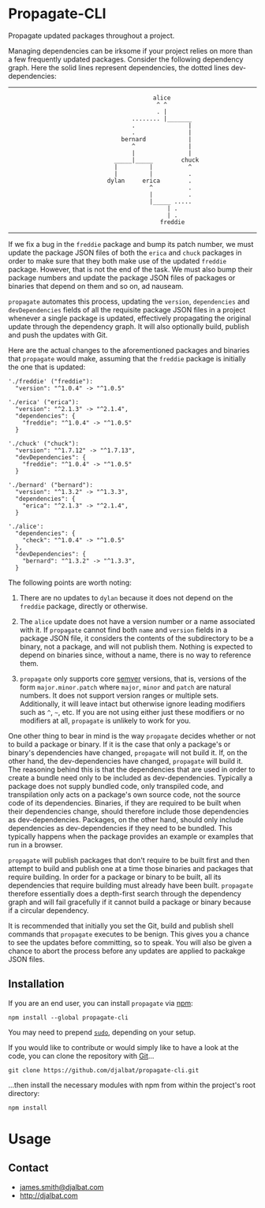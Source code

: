 # Propagate-CLI

Propagate updated packages throughout a project.

Managing dependencies can be irksome if your project relies on more than a few frequently updated packages. Consider the following dependency graph. Here the solid lines represent dependencies, the dotted lines dev-dependencies:

---
                                             alice
                                              ^ ^
                                              . |
                                       ........ |_______
                                       .               |
                                       .               |
                                    bernard            |
                                       ^               |
                                       |               |
                                  _____|_____        chuck
                                  |         |          ^
                                  |         |          .
                                dylan     erica        .
                                            ^          .
                                            |          .
                                            |_____ .....
                                                 | .
                                                 | .
                                               freddie
---
 If we fix a bug in the `freddie` package and bump its patch number, we must update the package JSON files of both the `erica` and `chuck` packages in order to make sure that they both make use of the updated `freddie` package. However, that is not the end of the task. We must also bump their package numbers and update the package JSON files of packages or binaries that depend on them and so on, ad nauseam. 
 
 `propagate` automates this process, updating the `version`, `dependencies` and `devDependencies` fields of all the requisite package JSON files in a project whenever a single package is updated, effectively propagating the original update through the dependency graph. It will also optionally build, publish and push the updates with Git. 
 
 Here are the actual changes to the aforementioned packages and binaries that `propagate` would make, assuming that the `freddie` package is initially the one that is updated:
 
```
'./freddie' ("freddie"):
  "version": "^1.0.4" -> "^1.0.5"

'./erica' ("erica"):
  "version": "^2.1.3" -> "^2.1.4",
  "dependencies": {
    "freddie": "^1.0.4" -> "^1.0.5"
  }

'./chuck' ("chuck"):
  "version": "^1.7.12" -> "^1.7.13",
  "devDependencies": {
    "freddie": "^1.0.4" -> "^1.0.5"
  }

'./bernard' ("bernard"):
  "version": "^1.3.2" -> "^1.3.3",
  "dependencies": {
    "erica": "^2.1.3" -> "^2.1.4",
  }

'./alice':
  "dependencies": {
    "check": "^1.0.4" -> "^1.0.5"
  },
  "devDependencies": {
    "bernard": "^1.3.2" -> "^1.3.3",
  }
```
The following points are worth noting:

1. There are no updates to `dylan` because it does not depend on the `freddie` package, directly or otherwise.

2. The `alice` update does not have a version number or a name associated with it. If `propagate` cannot find both `name` and `version` fields in a package JSON file, it considers the contents of the subdirectory to be a binary, not a package, and will not publish them. Nothing is expected to depend on binaries since, without a name, there is no way to reference them. 

3. `propagate` only supports core [semver](https://semver.org/) versions, that is, versions of the form `major.minor.patch` where `major`, `minor` and `patch` are natural numbers. It does not support version ranges or multiple sets. Additionally, it will leave intact but otherwise ignore leading modifiers such as `^`, `~`, etc. If you are not using either just these modifiers or no modifiers at all, `propagate` is unlikely to work for you.

One other thing to bear in mind is the way `propagate` decides whether or not to build a package or binary. If it is the case that only a package's or binary's dependencies have changed, `propagate` will not build it. If, on the other hand, the dev-dependencies have changed, `propagate` will build it. The reasoning behind this is that the dependencies that are used in order to create a bundle need only to be included as dev-dependencies. Typically a package does not supply bundled code, only transpiled code, and transpilation only acts on a package's own source code, not the source code of its dependencies. Binaries, if they are required to be built when their dependencies change, should therefore include those dependencies as dev-dependencies. Packages, on the other hand, should only include dependencies as dev-dependencies if they need to be bundled. This typically happens when the package provides an example or examples that run in a browser. 

`propagate` will publish packages that don't require to be built first and then attempt to build and publish one at a time those binaries and packages that require building. In order for a package or binary to be built, all its dependencies that require building must already have been built. `propagate` therefore essentially does a depth-first search through the dependency graph and will fail gracefully if it cannot build a package or binary because if a circular dependency.

It is recommended that initially you set the Git, build and publish shell commands that `propagate` executes to be benign. This gives you a chance to see the updates before committing, so to speak. You will also be given a chance to abort the process before any updates are applied to packakge JSON files. 

## Installation

If you are an end user, you can install `propagate` via [npm](https://www.npmjs.com/):
 
    npm install --global propagate-cli

You may need to prepend [`sudo`](https://en.wikipedia.org/wiki/Sudo), depending on your setup.

If you would like to contribute or would simply like to have a look at the code, you can clone the repository with [Git](https://git-scm.com/)...

    git clone https://github.com/djalbat/propagate-cli.git

...then install the necessary modules with npm from within the project's root directory:

    npm install
    
# Usage


## Contact

- james.smith@djalbat.com
- http://djalbat.com

